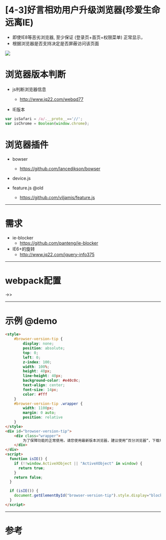 # [4-3]好言相劝用户升级浏览器(珍爱生命远离IE)

- 即使IE8等恶劣浏览器, 至少保证 (登录页+首页+权限菜单) 正常显示，
- 根据浏览器是否支持决定是否屏蔽访问该页面

![](https://luo0412.oss-cn-hangzhou.aliyuncs.com/static/images/ie/ie-tip.png)

# 浏览器版本判断

- js判断浏览器信息 
  - <http://www.jq22.com/webqd77>

- IE版本

```js
var isSafari = /a/.__proto__=='//';
var isChrome = Boolean(window.chrome);
```

# 浏览器插件 

- bowser 
  - https://github.com/lancedikson/bowser

- device.js

- feature.js @old
  - <https://github.com/viljamis/feature.js>

---

# 需求

- ie-blocker 
    - https://github.com/panteng/ie-blocker
- IE6+的旋转 
    - http://www.jq22.com/jquery-info375
    
---

# webpack配置

->>

---

# 示例 @demo

```html
<style>
    #browser-version-tip {
        display: none;
        position: absolute;
        top: 0;
        left: 0;
        z-index: 100;
        width: 100%;
        height: 40px;
        line-height: 40px;
        background-color: #e40c0c;
        text-align: center;
        font-size: 14px;
        color: #fff
    }
    #browser-version-tip .wrapper {
        width: 1100px;
        margin: 0 auto;
        position: relative
    }
</style>
<div id="browser-version-tip">
    <div class="wrapper">
        为了保障功能的正常使用，请您使用最新版本浏览器，建议使用“百分浏览器“，下载地址：<a style="font-weight: bold;color:yellow;" target="_blank" href="https://www.centbrowser.cn">https://www.centbrowser.cn</a>
    </div>
</div>
<script>
  function isIE() {
    if (!!window.ActiveXObject || "ActiveXObject" in window) {
      return true;
    }
    return false;
  }

  if (isIE()) {
    document.getElementById("browser-version-tip").style.display="block";
  }
</script>
```

---

# 参考
